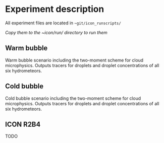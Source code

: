 # Experiment description

All experiment files are located in `~git/icon_runscripts/`

*Copy them to the ~icon/run/ directory to run them*

## Warm bubble

Warm bubble scenario including the two-moment scheme for cloud microphysics. Outputs tracers for droplets and droplet concentrations of all six hydrometeors.

## Cold bubble

Cold bubble scenario including the two-moment scheme for cloud microphysics. Outputs tracers for droplets and droplet concentrations of all six hydrometeors.

## ICON R2B4

TODO
